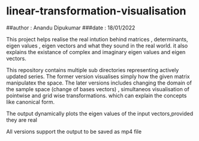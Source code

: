 # linear-transformation-visualisation
##author  : Anandu Dipukumar
###date    : 18/01/2022

This project helps realise the real intution behind matrices , determinants, eigen values ,
eigen vectors and what they sound in the real world. it also explains the existance of complex 
and imaginary eigen values and eigen vectors.

This repository contains multiple sub directories representing actively updated series. The former version visualises
simply how the given matrix manipulatex the space.
The later versions includes changing the domain of the sample space (change of bases vectors) , 
simultaneos visualisation of pointwise and grid wise transformations. which can explain the concepts like canonical form.

The output dynamically plots the eigen values of the input vectors,provided they are real

All versions support the output to be saved as mp4 file
